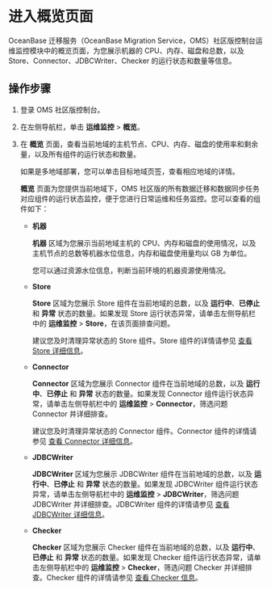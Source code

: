 # 进入概览页面

OceanBase 迁移服务（OceanBase Migration Service，OMS）社区版控制台运维监控模块中的概览页面，为您展示机器的 CPU、内存、磁盘和总数，以及 Store、Connector、JDBCWriter、Checker 的运行状态和数量等信息。

## 操作步骤

1. 登录 OMS 社区版控制台。

2. 在左侧导航栏，单击 **运维监控** \> **概览**。

3. 在 **概览** 页面，查看当前地域的主机节点、CPU、内存、磁盘的使用率和剩余量，以及所有组件的运行状态和数量。

   如果是多地域部署，您可以单击目标地域页签，查看相应地域的详情。

   **概览** 页面为您提供当前地域下，OMS 社区版的所有数据迁移和数据同步任务对应组件的运行状态监控，便于您进行日常运维和任务监控。您可以查看的组件如下：

   * **机器**

     **机器** 区域为您展示当前地域主机的 CPU、内存和磁盘的使用情况，以及主机节点的总数等机器水位信息，内存和磁盘使用量均以 GB 为单位。

     您可以通过资源水位信息，判断当前环境的机器资源使用情况。

   * **Store**

     **Store** 区域为您展示 Store 组件在当前地域的总数，以及 **运行中**、**已停止** 和 **异常** 状态的数量。如果发现 Store 运行状态异常，请单击左侧导航栏中的 **运维监控** \> **Store**，在该页面排查问题。

     建议您及时清理异常状态的 Store 组件。Store 组件的详情请参见 [查看 Store 详细信息](400.components/100.store/200.view-details-of-a-store.md)。

   * **Connector**

     **Connector** 区域为您展示 Connector 组件在当前地域的总数，以及 **运行中**、**已停止** 和 **异常** 状态的数量。如果发现 Connector 组件运行状态异常，请单击左侧导航栏中的 **运维监控** \> **Connector**，筛选问题 Connector 并详细排查。

     建议您及时清理异常状态的 Connector 组件。Connector 组件的详情请参见 [查看 Connector 详细信息](400.components/200.connector/100.view-details-of-a-connector.md)。

   * **JDBCWriter**

     **JDBCWriter** 区域为您展示 JDBCWriter 组件在当前地域的总数，以及 **运行中**、**已停止** 和 **异常** 状态的数量。如果发现 JDBCWriter 组件运行状态异常，请单击左侧导航栏中的 **运维监控** \> **JDBCWriter**，筛选问题 JDBCWriter 并详细排查。JDBCWriter 组件的详情请参见 [查看 JDBCWriter 详细信息](400.components/300.jdbcwriter/100.view-details-of-a-jdbcwriter.md)。

   * **Checker**

     **Checker** 区域为您展示 Checker 组件在当前地域的总数，以及 **运行中**、**已停止** 和 **异常** 状态的数量。如果发现 Checker 组件运行状态异常，请单击左侧导航栏中的 **运维监控** \> **Checker**，筛选问题 Checker 并详细排查。Checker 组件的详情请参见 [查看 Checker 信息](400.components/400.checker/100.view-the-information-about-a-checker.md)。
